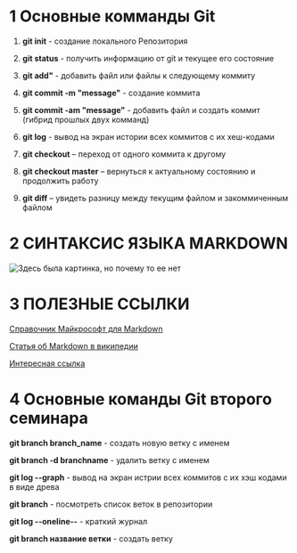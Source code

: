 # 1 Основные комманды Git 


1. **git init** -  создание локального Репозитория

2. **git status** - получить информацию от git и текущее его состояние

3. **git add"** - добавить файл или файлы к следующему коммиту 

4. **git commit -m "message"** - создание коммита

5. **git commit -am "message"** - добавить файл и создать коммит (гибрид прошлых двух комманд)

6. **git log** - вывод на экран истории всех коммитов с их хеш-кодами

7. **git checkout** – переход от одного коммита к другому

8. **git checkout master** – вернуться к актуальному состоянию и продолжить работу

9. **git diff** – увидеть разницу между текущим файлом и закоммиченным файлом

# 2 СИНТАКСИС ЯЗЫКА MARKDOWN

![Здесь была картинка, но почему то ее нет](syntaxix.bmp "Cинтаксис языка Маркдаун")

# 3 ПОЛЕЗНЫЕ ССЫЛКИ
[Справочник Майкрософт для Markdown](https://docs.microsoft.com/ru-ru/contribute/markdown-reference
)

[Статья об Markdown в википедии](https://ru.wikipedia.org/wiki/Markdown)

[Интересная ссылка](https://www.youtube.com/watch?v=dQw4w9WgXcQ)


# 4 Основные команды Git второго семинара


**git branch branch_name** - создать новую ветку с именем

**git branch -d branchname** - удалить ветку с именем 

**git log --graph** - вывод на экран истрии всех коммитов с их хэш кодами в виде древа

**git branch** - посмотреть список веток в репозитории

**git log --oneline--** - краткий журнал

**git branch название ветки** - создать ветку